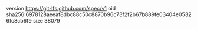 version https://git-lfs.github.com/spec/v1
oid sha256:6978128aeeaf8dbc88c50c8870b96c73f2f2b67b889fe03404e05326fc8cb6f9
size 38079
